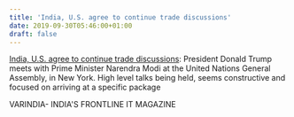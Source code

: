 ```yaml
---
title: 'India, U.S. agree to continue trade discussions'
date: 2019-09-30T05:46:00+01:00
draft: false
---
```


[India, U.S. agree to continue trade discussions](https://varindia.com/news/india-us-agree-to-continue-trade-discussions#.XZGIpVdgdng.blogger): President Donald Trump meets with Prime Minister Narendra Modi at the United Nations General Assembly, in New York. High level talks being held, seems constructive and focused on arriving at a specific package  
  
VARINDIA- INDIA'S FRONTLINE IT MAGAZINE